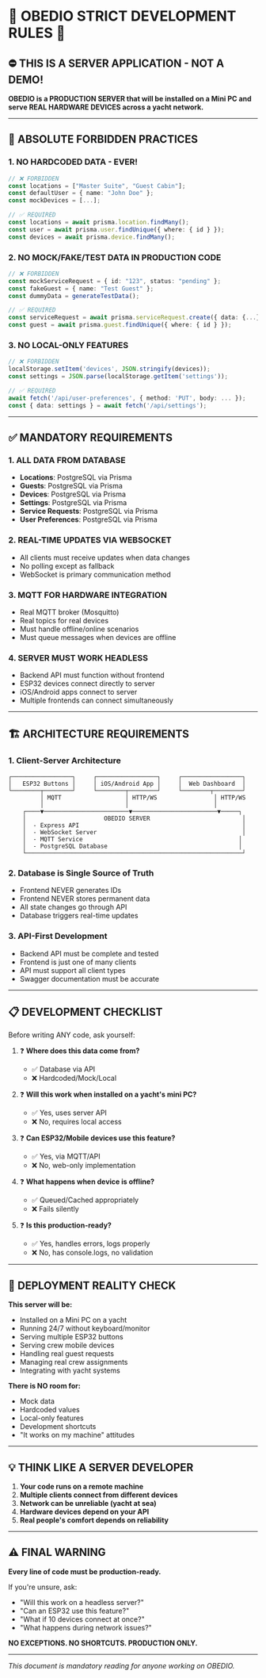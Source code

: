 # 🚨 OBEDIO STRICT DEVELOPMENT RULES 🚨

## ⛔ THIS IS A SERVER APPLICATION - NOT A DEMO!

**OBEDIO is a PRODUCTION SERVER that will be installed on a Mini PC and serve REAL HARDWARE DEVICES across a yacht network.**

---

## 🔴 ABSOLUTE FORBIDDEN PRACTICES

### 1. **NO HARDCODED DATA - EVER!**
```typescript
// ❌ FORBIDDEN
const locations = ["Master Suite", "Guest Cabin"];
const defaultUser = { name: "John Doe" };
const mockDevices = [...];

// ✅ REQUIRED
const locations = await prisma.location.findMany();
const user = await prisma.user.findUnique({ where: { id } });
const devices = await prisma.device.findMany();
```

### 2. **NO MOCK/FAKE/TEST DATA IN PRODUCTION CODE**
```typescript
// ❌ FORBIDDEN
const mockServiceRequest = { id: "123", status: "pending" };
const fakeGuest = { name: "Test Guest" };
const dummyData = generateTestData();

// ✅ REQUIRED
const serviceRequest = await prisma.serviceRequest.create({ data: {...} });
const guest = await prisma.guest.findUnique({ where: { id } });
```

### 3. **NO LOCAL-ONLY FEATURES**
```typescript
// ❌ FORBIDDEN
localStorage.setItem('devices', JSON.stringify(devices));
const settings = JSON.parse(localStorage.getItem('settings'));

// ✅ REQUIRED
await fetch('/api/user-preferences', { method: 'PUT', body: ... });
const { data: settings } = await fetch('/api/settings');
```

---

## ✅ MANDATORY REQUIREMENTS

### 1. **ALL DATA FROM DATABASE**
- **Locations**: PostgreSQL via Prisma
- **Guests**: PostgreSQL via Prisma  
- **Devices**: PostgreSQL via Prisma
- **Settings**: PostgreSQL via Prisma
- **Service Requests**: PostgreSQL via Prisma
- **User Preferences**: PostgreSQL via Prisma

### 2. **REAL-TIME UPDATES VIA WEBSOCKET**
- All clients must receive updates when data changes
- No polling except as fallback
- WebSocket is primary communication method

### 3. **MQTT FOR HARDWARE INTEGRATION**
- Real MQTT broker (Mosquitto)
- Real topics for real devices
- Must handle offline/online scenarios
- Must queue messages when devices are offline

### 4. **SERVER MUST WORK HEADLESS**
- Backend API must function without frontend
- ESP32 devices connect directly to server
- iOS/Android apps connect to server
- Multiple frontends can connect simultaneously

---

## 🏗️ ARCHITECTURE REQUIREMENTS

### 1. **Client-Server Architecture**
```
┌─────────────────┐     ┌─────────────────┐     ┌─────────────────┐
│   ESP32 Buttons │     │ iOS/Android App │     │  Web Dashboard  │
└────────┬────────┘     └────────┬────────┘     └────────┬────────┘
         │ MQTT                  │ HTTP/WS                │ HTTP/WS
         │                       │                        │
    ┌────▼────────────────────────▼────────────────────────▼─────┐
    │                      OBEDIO SERVER                          │
    │  - Express API                                              │
    │  - WebSocket Server                                         │
    │  - MQTT Service                                            │
    │  - PostgreSQL Database                                     │
    └─────────────────────────────────────────────────────────────┘
```

### 2. **Database is Single Source of Truth**
- Frontend NEVER generates IDs
- Frontend NEVER stores permanent data
- All state changes go through API
- Database triggers real-time updates

### 3. **API-First Development**
- Backend API must be complete and tested
- Frontend is just one of many clients
- API must support all client types
- Swagger documentation must be accurate

---

## 📋 DEVELOPMENT CHECKLIST

Before writing ANY code, ask yourself:

1. ❓ **Where does this data come from?**
   - ✅ Database via API
   - ❌ Hardcoded/Mock/Local

2. ❓ **Will this work when installed on a yacht's mini PC?**
   - ✅ Yes, uses server API
   - ❌ No, requires local access

3. ❓ **Can ESP32/Mobile devices use this feature?**
   - ✅ Yes, via MQTT/API
   - ❌ No, web-only implementation

4. ❓ **What happens when device is offline?**
   - ✅ Queued/Cached appropriately
   - ❌ Fails silently

5. ❓ **Is this production-ready?**
   - ✅ Yes, handles errors, logs properly
   - ❌ No, has console.logs, no validation

---

## 🚀 DEPLOYMENT REALITY CHECK

**This server will be:**
- Installed on a Mini PC on a yacht
- Running 24/7 without keyboard/monitor
- Serving multiple ESP32 buttons
- Serving crew mobile devices
- Handling real guest requests
- Managing real crew assignments
- Integrating with yacht systems

**There is NO room for:**
- Mock data
- Hardcoded values
- Local-only features
- Development shortcuts
- "It works on my machine" attitudes

---

## 💡 THINK LIKE A SERVER DEVELOPER

1. **Your code runs on a remote machine**
2. **Multiple clients connect from different devices**
3. **Network can be unreliable (yacht at sea)**
4. **Hardware devices depend on your API**
5. **Real people's comfort depends on reliability**

---

## ⚠️ FINAL WARNING

**Every line of code must be production-ready.**

If you're unsure, ask:
- "Will this work on a headless server?"
- "Can an ESP32 use this feature?"
- "What if 10 devices connect at once?"
- "What happens during network issues?"

**NO EXCEPTIONS. NO SHORTCUTS. PRODUCTION ONLY.**

---

*This document is mandatory reading for anyone working on OBEDIO.*